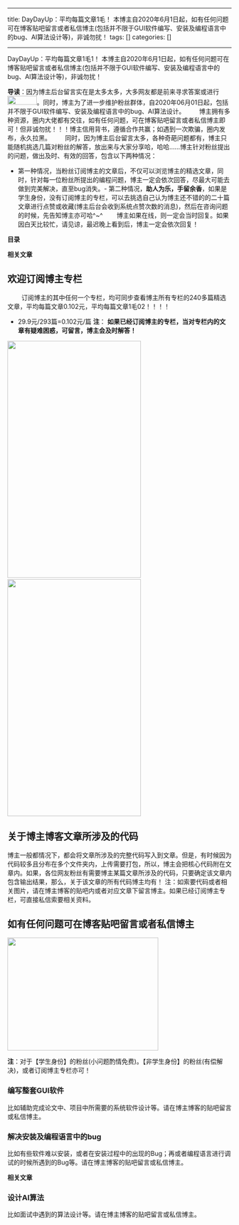 
--- 
title:  DayDayUp：平均每篇文章1毛！ 本博主自2020年6月1日起，如有任何问题可在博客贴吧留言或者私信博主(包括并不限于GUI软件编写、安装及编程语言中的bug、AI算法设计等)，非诚勿扰！ 
tags: []
categories: [] 

---
DayDayUp：平均每篇文章1毛1！ 本博主自2020年6月1日起，如有任何问题可在博客贴吧留言或者私信博主(包括并不限于GUI软件编写、安装及编程语言中的bug、AI算法设计等)，非诚勿扰！



>  
 **导读**：因为博主后台留言实在是太多太多，大多网友都是前来寻求答案或进行<img alt="" height="20" src="https://img-blog.csdnimg.cn/20200908111926495.png" width="66">。同时，博主为了进一步维护粉丝群体，自2020年06月01日起，包括并不限于GUI软件编写、安装及编程语言中的bug、AI算法设计。        博主拥有多种资源，圈内大佬都有交往，如有任何问题，可在博客贴吧留言或者私信博主即可！但非诚勿扰！！！博主信用背书，遵循合作共赢；如遇到一次欺骗，圈内发布，永久拉黑。        同时，因为博主后台留言太多，各种奇葩问题都有，博主只能随机挑选几篇对粉丝的解答，放出来与大家分享哈，哈哈……博主针对粉丝提出的问题，做出及时、有效的回答，包含以下两种情况： 
 - 第一种情况，当粉丝订阅博主的文章后，不仅可以浏览博主的精选文章，同时，针对每一位粉丝所提出的编程问题，博主一定会依次回答，尽最大可能去做到完美解决，直至bug消失。- 第二种情况，**助人为乐，手留余香**，如果是学生身份，没有订阅博主的专栏，可以去挑选自己认为博主还不错的的二十篇文章进行点赞或收藏(博主后台会收到系统点赞次数的消息)，然后在咨询问题的时候，先告知博主亦可哈^~^ 
        博主如果在线，则一定会当时回复。如果因白天比较忙，请见谅，最迟晚上看到后，博主一定会依次回复！ 








**目录**















**相关文章**

## 欢迎订阅博主专栏

        订阅博主的其中任何一个专栏，均可同步查看博主所有专栏的240多篇精选文章，平均每篇文章0.102元，平均每篇文章1毛02！！！！
- 29.9元/293篇=0.102元/篇
**注**： **如果已经订阅博主的专栏，当对专栏内的文章有疑难困惑，可留言，博主会及时解答！**

<img alt="" height="533" src="https://img-blog.csdnimg.cn/20200530174201357.png?x-oss-process=image/watermark,type_ZmFuZ3poZW5naGVpdGk,shadow_10,text_aHR0cHM6Ly9ibG9nLmNzZG4ubmV0L3FxXzQxMTg1ODY4,size_16,color_FFFFFF,t_70" width="300">    <img alt="" height="533" src="https://img-blog.csdnimg.cn/20200530174259274.png?x-oss-process=image/watermark,type_ZmFuZ3poZW5naGVpdGk,shadow_10,text_aHR0cHM6Ly9ibG9nLmNzZG4ubmV0L3FxXzQxMTg1ODY4,size_16,color_FFFFFF,t_70" width="300">



## 关于博主博客文章所涉及的代码

博主一般都情况下，都会将文章所涉及的完整代码写入到文章。但是，有时候因为代码较多且分布在多个文件夹内，上传需要打包，所以，博主会把核心代码附在文章内。如果，各位网友粉丝有需要博主某篇文章所涉及的代码，只要确定该文章内包含输出结果，那么，关于该文章的所有代码博主均有！ 注：如索要代码或者相关图片，请在博主博客的贴吧内或者对应文章下留言博主。如果已经订阅博主专栏，可直接私信索要相关资料。





## 如有任何问题可在博客贴吧留言或者私信博主

<img alt="" height="254" src="https://img-blog.csdnimg.cn/20200529151829898.jpg?x-oss-process=image/watermark,type_ZmFuZ3poZW5naGVpdGk,shadow_10,text_aHR0cHM6Ly9ibG9nLmNzZG4ubmV0L3FxXzQxMTg1ODY4,size_16,color_FFFFFF,t_70" width="339">

**注**：对于【学生身份】的粉丝(小问题酌情免费)。【非学生身份】的粉丝(有偿解决)，或者订阅博主专栏亦可！

### 编写整套GUI软件

比如辅助完成论文中、项目中所需要的系统软件设计等。请在博主博客的贴吧留言或私信博主。









### 解决安装及编程语言中的bug

比如有些软件难以安装，或者在安装过程中的出现的Bug；再或者编程语言进行调试的时候所遇到的Bug等。请在博主博客的贴吧留言或私信博主。



**相关文章**











### 设计AI算法

比如面试中遇到的算法设计等。请在博主博客的贴吧留言或私信博主。


















